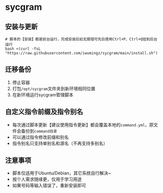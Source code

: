 # sycgram

## 安装与更新

```shell
# 脚本的【安装】都是前台运行，完成安装后如无报错可先后使用Ctrl+P、Ctrl+Q挂到后台运行
bash <(curl -fsL "https://raw.githubusercontent.com/iwumingz/sycgram/main/install.sh")
```



## 迁移备份

1. 停止容器
2. 打包`/opt/sycgram`文件夹到新环境相同位置
3. 在新环境运行sycgram管理脚本



## 自定义指令前缀及指令别名

- 每次通过脚本更新【建议使用指令更新】都会覆盖本地的`command.yml`，原文件会备份到`command目录`
- 可以通过指令修改前缀和别名
- 指令别名只支持单别名和源名（不再支持多别名）



## 注意事项

- 脚本仅适用于Ubuntu/Debian，其它系统自行解决~
- 按个人需求随缘更，仅用于学习用途
- 如果号码等输入错误了，重新安装即可
